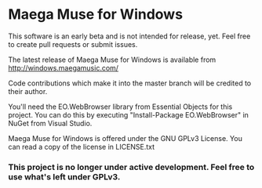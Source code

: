 # Maega Muse for Windows
This software is an early beta and is not intended for release, yet.
Feel free to create pull requests or submit issues.

The latest release of Maega Muse for Windows is available from http://windows.maegamusic.com/

Code contributions which make it into the master branch will be credited to their author.

You'll need the EO.WebBrowser library from Essential Objects for this project.
You can do this by executing "Install-Package EO.WebBrowser" in NuGet from Visual Studio.

Maega Muse for Windows is offered under the GNU GPLv3 License.
You can read a copy of the license in LICENSE.txt

### This project is no longer under active development. Feel free to use what's left under GPLv3.
